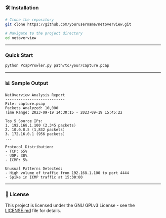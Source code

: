 ### 🛠 Installation

```bash
# Clone the repository
git clone https://github.com/yourusername/netoverview.git

# Navigate to the project directory
cd netoverview
```

---

### Quick Start

```bash
python PcapProwler.py path/to/your/capture.pcap
```

---

### 📊 Sample Output

```
NetOverview Analysis Report
---------------------------
File: capture.pcap
Packets Analyzed: 10,000
Time Range: 2023-09-19 14:30:15 - 2023-09-19 15:45:22

Top 5 Source IPs:
1. 192.168.1.100 (2,345 packets)
2. 10.0.0.5 (1,832 packets)
3. 172.16.0.1 (956 packets)
...

Protocol Distribution:
- TCP: 65%
- UDP: 30%
- ICMP: 5%

Unusual Patterns Detected:
- High volume of traffic from 192.168.1.100 to port 4444
- Spike in ICMP traffic at 15:30:00
```

---

### 📜 License

This project is licensed under the GNU GPLv3 License - see the [LICENSE.md](LICENSE.md) file for details.

